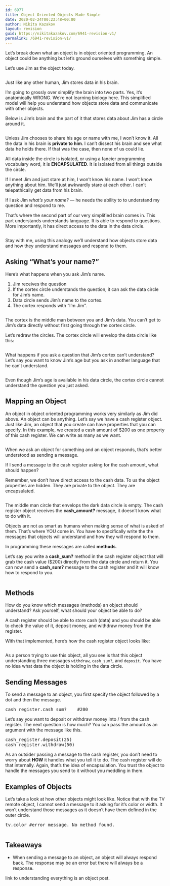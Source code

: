 ```yaml
---
id: 6977
title: Object Oriented Objects Made Simple
date: 2020-02-24T00:23:48+00:00
author: Nikita Kazakov
layout: revision
guid: https://nikitakazakov.com/6941-revision-v1/
permalink: /6941-revision-v1/
---
```

Let&#8217;s break down what an object is in object oriented programming. An object could be anything but let&#8217;s ground ourselves with something simple.

Let&#8217;s use Jim as the object today.<figure class="wp-block-image size-large">

<img src="https://nikitakazakov.com/wp-content/uploads/2020/02/image-9.png" alt="" class="wp-image-6942" /> </figure> 

Just like any other human, Jim stores data in his brain.

I&#8217;m going to grossly over simplify the brain into two parts. Yes, it&#8217;s anatomically WRONG. We&#8217;re not learning biology here. This simplified model will help you understand how objects store data and communicate with other objects.

Below is Jim&#8217;s brain and the part of it that stores data about Jim has a circle around it.<figure class="wp-block-image size-large">

<img src="https://nikitakazakov.com/wp-content/uploads/2020/02/image-16-1024x487.png" alt="" class="wp-image-6956" srcset="https://nikitakazakov.com/wp-content/uploads/2020/02/image-16-1024x487.png 1024w, https://nikitakazakov.com/wp-content/uploads/2020/02/image-16-300x143.png 300w, https://nikitakazakov.com/wp-content/uploads/2020/02/image-16-768x365.png 768w, https://nikitakazakov.com/wp-content/uploads/2020/02/image-16.png 1354w" sizes="(max-width: 1024px) 100vw, 1024px" /> </figure> 

Unless Jim chooses to share his age or name with me, I won&#8217;t know it. All the data in his brain is **private to him**. I can&#8217;t dissect his brain and see what data he holds there. If that was the case, then none of us could lie.

All data inside the circle is isolated, or using a fancier programming vocabulary word, it is **ENCAPSULATED**. It is isolated from all things outside the circle.

If I meet Jim and just stare at him, I won&#8217;t know his name. I won&#8217;t know anything about him. We&#8217;ll just awkwardly stare at each other. I can&#8217;t telepathically get data from his brain.

If I ask Jim _what&#8217;s your name?_ — he needs the ability to to understand my question and respond to me.

That&#8217;s where the second part of our very simplified brain comes in. This part understands understands language. It is able to respond to questions. More importantly, it has direct access to the data in the data circle.<figure class="wp-block-image size-large">

<img src="https://nikitakazakov.com/wp-content/uploads/2020/02/image-18.png" alt="" class="wp-image-6958" srcset="https://nikitakazakov.com/wp-content/uploads/2020/02/image-18.png 946w, https://nikitakazakov.com/wp-content/uploads/2020/02/image-18-300x287.png 300w, https://nikitakazakov.com/wp-content/uploads/2020/02/image-18-768x734.png 768w" sizes="(max-width: 946px) 100vw, 946px" /> </figure> 

Stay with me, using this analogy we&#8217;ll understand how objects store data and how they understand messages and respond to them.

## Asking &#8220;What&#8217;s your name?&#8221;

Here&#8217;s what happens when you ask Jim&#8217;s name.

  1. Jim receives the question
  2. If the cortex circle understands the question, it can ask the data circle for Jim&#8217;s name.
  3. Data circle sends Jim&#8217;s name to the cortex.
  4. The cortex responds with &#8220;I&#8217;m Jim&#8221;.<figure class="wp-block-image size-large">

<img src="https://nikitakazakov.com/wp-content/uploads/2020/02/image-19-1024x523.png" alt="" class="wp-image-6959" srcset="https://nikitakazakov.com/wp-content/uploads/2020/02/image-19-1024x523.png 1024w, https://nikitakazakov.com/wp-content/uploads/2020/02/image-19-300x153.png 300w, https://nikitakazakov.com/wp-content/uploads/2020/02/image-19-768x392.png 768w, https://nikitakazakov.com/wp-content/uploads/2020/02/image-19-1536x784.png 1536w, https://nikitakazakov.com/wp-content/uploads/2020/02/image-19.png 1560w" sizes="(max-width: 1024px) 100vw, 1024px" /> </figure> 

The cortex is the middle man between you and Jim&#8217;s data. You can&#8217;t get to Jim&#8217;s data directly without first going through the cortex circle.

Let&#8217;s redraw the circles. The cortex circle will envelop the data circle like this:<figure class="wp-block-image size-large">

<img src="https://nikitakazakov.com/wp-content/uploads/2020/02/image-20-1024x623.png" alt="" class="wp-image-6960" srcset="https://nikitakazakov.com/wp-content/uploads/2020/02/image-20-1024x623.png 1024w, https://nikitakazakov.com/wp-content/uploads/2020/02/image-20-300x183.png 300w, https://nikitakazakov.com/wp-content/uploads/2020/02/image-20-768x467.png 768w, https://nikitakazakov.com/wp-content/uploads/2020/02/image-20.png 1288w" sizes="(max-width: 1024px) 100vw, 1024px" /> </figure> 

What happens if you ask a question that Jim&#8217;s cortex can&#8217;t understand? Let&#8217;s say you want to know Jim&#8217;s age but you ask in another language that he can&#8217;t understand.<figure class="wp-block-image size-large">

<img src="https://nikitakazakov.com/wp-content/uploads/2020/02/image-21-1024x657.png" alt="" class="wp-image-6961" srcset="https://nikitakazakov.com/wp-content/uploads/2020/02/image-21-1024x657.png 1024w, https://nikitakazakov.com/wp-content/uploads/2020/02/image-21-300x192.png 300w, https://nikitakazakov.com/wp-content/uploads/2020/02/image-21-768x492.png 768w, https://nikitakazakov.com/wp-content/uploads/2020/02/image-21.png 1282w" sizes="(max-width: 1024px) 100vw, 1024px" /> </figure> 

Even though Jim&#8217;s age is available in his data circle, the cortex circle cannot understand the question you just asked.

## Mapping an Object

An object in object oriented programming works very similarly as Jim did above. An object can be anything. Let&#8217;s say we have a cash register object. Just like Jim, an object that you create can have properties that you can specify. In this example, we created a cash amount of $200 as one property of this cash register. We can write as many as we want.<figure class="wp-block-image size-large">

<img src="https://nikitakazakov.com/wp-content/uploads/2020/02/image-22-1024x536.png" alt="" class="wp-image-6962" srcset="https://nikitakazakov.com/wp-content/uploads/2020/02/image-22-1024x536.png 1024w, https://nikitakazakov.com/wp-content/uploads/2020/02/image-22-300x157.png 300w, https://nikitakazakov.com/wp-content/uploads/2020/02/image-22-768x402.png 768w, https://nikitakazakov.com/wp-content/uploads/2020/02/image-22.png 1188w" sizes="(max-width: 1024px) 100vw, 1024px" /> </figure> 

When we ask an object for something and an object responds, that&#8217;s better understood as sending a message.

If I send a message to the cash register asking for the cash amount, what should happen?

Remember, we don&#8217;t have direct access to the cash data. To us the object properties are hidden. They are private to the object. They are encapsulated.<figure class="wp-block-image size-large">

<img src="https://nikitakazakov.com/wp-content/uploads/2020/02/image-23.png" alt="" class="wp-image-6963" srcset="https://nikitakazakov.com/wp-content/uploads/2020/02/image-23.png 638w, https://nikitakazakov.com/wp-content/uploads/2020/02/image-23-300x285.png 300w" sizes="(max-width: 638px) 100vw, 638px" /> </figure> 

The middle man circle that envelops the dark data circle is empty. The cash register object receives the **cash_amount?** message, it doesn&#8217;t know what to do with it.

Objects are not as smart as humans when making sense of what is asked of them. That&#8217;s where YOU come in. You have to specifically write the the messages that objects will understand and how they will respond to them.

In programming these messages are called **methods**.

Let&#8217;s say you write a **cash_sum?** method in the cash register object that will grab the cash value ($200) directly from the data circle and return it. You can now send a **cash_sum?** message to the cash register and it will know how to respond to you.<figure class="wp-block-image size-large">

<img src="https://nikitakazakov.com/wp-content/uploads/2020/02/image-24.png" alt="" class="wp-image-6965" srcset="https://nikitakazakov.com/wp-content/uploads/2020/02/image-24.png 634w, https://nikitakazakov.com/wp-content/uploads/2020/02/image-24-300x287.png 300w" sizes="(max-width: 634px) 100vw, 634px" /> </figure> 

## Methods

How do you know which messages (methods) an object should understand? Ask yourself, what should your object be able to do?

A cash register should be able to store cash (data) and you should be able to check the value of it, deposit money, and withdraw money from the register.

With that implemented, here&#8217;s how the cash register object looks like:<figure class="wp-block-image size-large">

<img src="https://nikitakazakov.com/wp-content/uploads/2020/02/image-26.png" alt="" class="wp-image-6967" srcset="https://nikitakazakov.com/wp-content/uploads/2020/02/image-26.png 922w, https://nikitakazakov.com/wp-content/uploads/2020/02/image-26-300x285.png 300w, https://nikitakazakov.com/wp-content/uploads/2020/02/image-26-768x730.png 768w" sizes="(max-width: 922px) 100vw, 922px" /> </figure> 

As a person trying to use this object, all you see is that this object understanding three messages `withdraw`, `cash_sum?`, and `deposit`. You have no idea what data the object is holding in the data circle. 

## Sending Messages

To send a message to an object, you first specify the object followed by a dot and then the message.

<pre class="EnlighterJSRAW" data-enlighter-language="ruby" data-enlighter-theme="" data-enlighter-highlight="" data-enlighter-linenumbers="" data-enlighter-lineoffset="" data-enlighter-title="" data-enlighter-group="">cash_register.cash_sum?    #200
</pre>

Let&#8217;s say you want to deposit or withdraw money into / from the cash register. The next question is how much? You can pass the amount as an argument with the message like this.

<pre class="EnlighterJSRAW" data-enlighter-language="generic" data-enlighter-theme="" data-enlighter-highlight="" data-enlighter-linenumbers="" data-enlighter-lineoffset="" data-enlighter-title="" data-enlighter-group="">cash_register.deposit(25)
cash_register.withdraw(50)</pre>

As an outsider passing a message to the cash register, you don&#8217;t need to worry about **HOW** it handles what you tell it to do. The cash register will do that internally. Again, that&#8217;s the idea of encapsulation. You trust the object to handle the messages you send to it without you meddling in them.

## Examples of Objects

Let&#8217;s take a look at how other objects might look like. Notice that with the TV remote object, I cannot send a message to it asking for it&#8217;s color or width. It won&#8217;t understand those messages as it doesn&#8217;t have them defined in the outer circle.

<pre class="EnlighterJSRAW" data-enlighter-language="ruby" data-enlighter-theme="" data-enlighter-highlight="" data-enlighter-linenumbers="" data-enlighter-lineoffset="" data-enlighter-title="" data-enlighter-group="">tv.color #error message. No method found.</pre><figure class="wp-block-image size-large">

<img src="https://nikitakazakov.com/wp-content/uploads/2020/02/image-27-1024x537.png" alt="" class="wp-image-6973" srcset="https://nikitakazakov.com/wp-content/uploads/2020/02/image-27-1024x537.png 1024w, https://nikitakazakov.com/wp-content/uploads/2020/02/image-27-300x157.png 300w, https://nikitakazakov.com/wp-content/uploads/2020/02/image-27-768x402.png 768w, https://nikitakazakov.com/wp-content/uploads/2020/02/image-27-1536x805.png 1536w, https://nikitakazakov.com/wp-content/uploads/2020/02/image-27.png 1664w" sizes="(max-width: 1024px) 100vw, 1024px" /> </figure> 

## Takeaways

  * When sending a message to an object, an object will always respond back. The response may be an error but there will always be a response.

link to understanding everything is an object post.